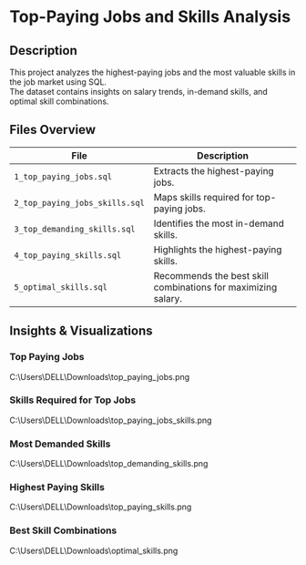 # Top-Paying Jobs and Skills Analysis  

## Description  
This project analyzes the highest-paying jobs and the most valuable skills in the job market using SQL.  
The dataset contains insights on salary trends, in-demand skills, and optimal skill combinations.  

## Files Overview  
| File | Description |
|------|------------|
| `1_top_paying_jobs.sql` | Extracts the highest-paying jobs. |
| `2_top_paying_jobs_skills.sql` | Maps skills required for top-paying jobs. |
| `3_top_demanding_skills.sql` | Identifies the most in-demand skills. |
| `4_top_paying_skills.sql` | Highlights the highest-paying skills. |
| `5_optimal_skills.sql` | Recommends the best skill combinations for maximizing salary. |

## Insights & Visualizations  

### **Top Paying Jobs**  
C:\Users\DELL\Downloads\top_paying_jobs.png

### **Skills Required for Top Jobs**  
C:\Users\DELL\Downloads\top_paying_jobs_skills.png

### **Most Demanded Skills**  
C:\Users\DELL\Downloads\top_demanding_skills.png 

### **Highest Paying Skills**  
C:\Users\DELL\Downloads\top_paying_skills.png 

### **Best Skill Combinations**  
C:\Users\DELL\Downloads\optimal_skills.png  


